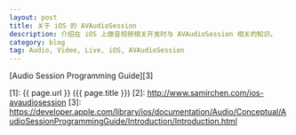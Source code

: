 ```yaml
---
layout: post
title: 关于 iOS 的 AVAudioSession
description: 介绍在 iOS 上做音视频相关开发时与 AVAudioSession 相关的知识。
category: blog
tag: Audio, Video, Live, iOS, AVAudioSession
---
```





[Audio Session Programming Guide][3]

[SamirChen]: http://www.samirchen.com "SamirChen"
[1]: {{ page.url }} ({{ page.title }})
[2]: http://www.samirchen.com/ios-avaudiosession
[3]: https://developer.apple.com/library/ios/documentation/Audio/Conceptual/AudioSessionProgrammingGuide/Introduction/Introduction.html